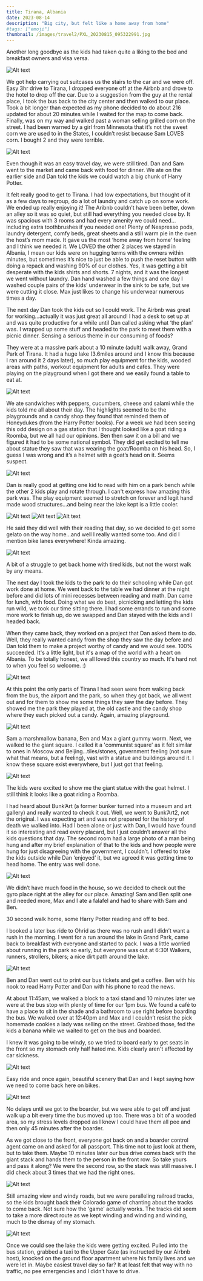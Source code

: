 ```yaml
---
title: Tirana, Albania
date: 2023-08-14
description: "Big city, but felt like a home away from home"
#tags: ["emoji"]
thumbnail: /images/travel2/PXL_20230815_095322991.jpg
---
```


Another long goodbye as the kids had taken quite a liking to the bed and breakfast owners and visa versa. 

![Alt text](/images/travel2/PXL_20230812_071730549.jpg)

We got help carrying out suitcases us the stairs to the car and we were off. Easy 3hr drive to Tirana, I dropped everyone off at the Airbnb and drove to the hotel to drop off the car. Due to a suggestion from the guy at the rental place, I took the bus back to the city center and then walked to our place. Took a bit longer than expected as my phone decided to do about 216 updated for about 20 minutes while I waited for the map to come back. Finally, was on my way and walked past a woman selling grilled corn on the street. I had been warned by a girl from Minnesota that it’s not the sweet corn we are used to in the States, I couldn’t resist because Sam LOVES corn. I bought 2 and they were terrible. 

![Alt text](/images/travel2/PXL_20230813_142841962.jpg)

Even though it was an easy travel day, we were still tired. Dan and Sam went to the market and came back with food for dinner. We ate on the earlier side and Dan told the kids we could watch a big chunk of Harry Potter.

It felt really good to get to Tirana. I had low expectations, but thought of it as a few days to regroup, do a lot of laundry and catch up on some work. We ended up really enjoying it! The Aribnb couldn’t have been better, down an alley so it was so quiet, but still had everything you needed close by. It was spacious with 3 rooms and had every amenity we could need…including extra toothbrushes if you needed one! Plenty of Nespresso pods, laundry detergent, comfy beds, great sheets and a still warm pie in the oven the host’s mom made. It gave us the most ‘home away from home’ feeling and I think we needed it. We LOVED the other 2 places we stayed in Albania, I mean our kids were on hugging terms with the owners within minutes, but sometimes it’s nice to just be able to push the reset button with doing a repack and washing 90% of our clothes. Yes, it was getting a bit desperate with the kids shirts and shorts. 7 nights, and it was the longest we went without laundry. Dan hand washed a few things and one day I washed couple pairs of the kids’ underwear in the sink to be safe, but we were cutting it close. Max just likes to change his underwear numerous times a day.

The next day Dan took the kids out so I could work. The Airbnb was great for working…actually it was just great all around! I had a desk to set up at and was quite productive for a while until Dan called asking what ‘the plan’ was. I wrapped up some stuff and headed to the park to meet them with a picnic dinner. Sensing a serious theme in our consuming of foods?

They were at a massive park about a 10 minute (adult) walk away, Grand Park of Tirana. It had a huge lake (3.6miles around and I know this because I ran around it 2 days later), so much play equipment for the kids, wooded areas with paths, workout equipment for adults and cafes. They were playing on the playground when I got there and we easily found a table to eat at. 

![Alt text](/images/travel2/PXL_20230814_145601455.jpg)

We ate sandwiches with peppers, cucumbers, cheese and salami while the kids told me all about their day. The highlights seemed to be the playgrounds and a candy shop they found that reminded them of Honeydukes (from the Harry Potter books). For a week we had been seeing this odd design on a gas station that I thought looked like a goat riding a Roomba, but we all had our opinions. Ben then saw it on a bill and we figured it had to be some national symbol. They did get excited to tell me about statue they saw that was wearing the goat/Roomba on his head. So, I guess I was wrong and it’s a helmet with a goat’s head on it. Seems suspect. 

![Alt text](/images/travel2/PXL_20230813_110932446.MP.jpg)

Dan is really good at getting one kid to read with him on a park bench while the other 2 kids play and rotate through. I can't express how amazing this park was. The play equipment seemed to stretch on forever and legit hand made wood structures...and being near the lake kept is a little cooler.

![Alt text](/images/travel2/PXL_20230815_102933844.jpg)
![Alt text](/images/travel2/PXL_20230815_103030663.jpg)
![Alt text](/images/travel2/PXL_20230815_095543490.jpg)

He said they did well with their reading that day, so we decided to get some gelato on the way home…and well I really wanted some too. And did I mention bike lanes everywhere! Kinda amazing.

![Alt text](/images/travel2/PXL_20230815_103401521.jpg)

A bit of a struggle to get back home with tired kids, but not the worst walk by any means.

The next day I took the kids to the park to do their schooling while Dan got work done at home. We went back to the table we had dinner at the night before and did lots of mini recesses between reading and math. Dan came for lunch, with food. Doing what we do best, picnicking and letting the kids run wild, we took our time sitting there. I had some errands to run and some more work to finish up, do we swapped and Dan stayed with the kids and I headed back.

When they came back, they worked on a project that Dan asked them to do. Well, they really wanted candy from the shop they saw the day before and Dan told them to make a project worthy of candy and we would see. 100% succeeded. It's a little light, but it's a map of the world with a heart on Albania. To be totally honest, we all loved this country so much. It's hard not to when you feel so welcome. :)

![Alt text](/images/travel2/PXL_20230816_092829016.jpg)

At this point the only parts of Tirana I had seen were from walking back from the bus, the airport and the park, so when they got back, we all went out and for them to show me some things they saw the day before. They showed me the park they played at, the old castle and the candy shop where they each picked out a candy. Again, amazing playground.

![Alt text](/images/travel2/PXL_20230815_144028395.jpg)

Sam a marshmallow banana, Ben and Max a giant gummy worm. Next, we walked to the giant square. I called it a 'communist square' as it felt similar to ones in Moscow and Beijing...tiles/stones, government feeling (not sure what that means, but a feeling), vast with a statue and buildings around it. I know these square exist everywhere, but I just got that feeling. 

![Alt text](/images/travel2/PXL_20230814_125013872.jpg)

The kids were excited to show me the giant statue with the goat helmet. I still think it looks like a goat riding a Roomba.

I had heard about Bunk’Art (a former bunker turned into a museum and art gallery) and really wanted to check it out. Well, we went to Bunk’Art2, not the original. I was expecting art and was not prepared for the history of death we walked into. Had I been alone or just with Dan, I would have found it so interesting and read every placard, but I just couldn’t answer all the kids questions that day. The second room had a large photo of a man being hung and after my brief explanation of that to the kids and how people were hung for just disagreeing with the government, I couldn’t. I offered to take the kids outside while Dan ‘enjoyed’ it, but we agreed it was getting time to head home. The entry was well done.

![Alt text](/images/travel2/PXL_20230815_152031307.jpg)

We didn’t have much food in the house, so we decided to check out the gyro place right at the alley for our place. Amazing! Sam and Ben split one and needed more, Max and I ate a falafel and had to share with Sam and Ben.

30 second walk home, some Harry Potter reading and off to bed.

I booked a later bus ride to Ohrid as there was no rush and I didn’t want a rush in the morning. I went for a run around the lake in Grand Park, came back to breakfast with everyone and started to pack. I was a little worried about running in the park so early, but everyone was out at 6:30! Walkers, runners, strollers, bikers; a nice dirt path around the lake.

![Alt text](/images/travel2/PXL_20230816_043242333.jpg)

Ben and Dan went out to print our bus tickets and get a coffee. Ben with his nook to read Harry Potter and Dan with his phone to read the news.

At about 11:45am, we walked a block to a taxi stand and 10 minutes later we were at the bus stop with plenty of time for our 1pm bus. We found a café to have a place to sit in the shade and a bathroom to use right before boarding the bus. We walked over at 12:40pm and Max and I couldn’t resist the pick homemade cookies a lady was selling on the street. Grabbed those, fed the kids a banana while we waited to get on the bus and boarded. 

I knew it was going to be windy, so we tried to board early to get seats in the front so my stomach only half hated me. Kids clearly aren't affected by car sickness.

![Alt text](/images/travel2/PXL_20230816_105156565.jpg)

Easy ride and once again, beautiful scenery that Dan and I kept saying how we need to come back here on bikes. 

![Alt text](/images/travel2/PXL_20230816_121842450.jpg)

No delays until we got to the boarder, but we were able to get off and just walk up a bit every time the bus moved up too. There was a bit of a wooded area, so my stress levels dropped as I knew I could have them all pee and then only 45 minutes after the boarder.

As we got close to the front, everyone got back on and a boarder control agent came on and asked for all passport. This time not to just look at them, but to take them. Maybe 10 minutes later our bus drive comes back with the giant stack and hands them to the person in the front row. So take yours and pass it along? We were the second row, so the stack was still massive. I did check about 3 times that we had the right ones.

![Alt text](/images/travel2/PXL_20230816_140514638.MP.jpg)

Still amazing view and windy roads, but we were paralleling railroad tracks, so the kids brought back their Colorado game of chanting about the tracks to come back. Not sure how the 'game' actually works. The tracks did seem to take a more direct route as we kept winding and winding and winding, much to the dismay of my stomach.

![Alt text](/images/travel2/PXL_20230816_124730284.MP.jpg)

Once we could see the lake the kids were getting excited. Pulled into the bus station, grabbed a taxi to the Upper Gate (as instructed by our Airbnb host), knocked on the ground floor apartment where his family lives and we were let in. Maybe easiest travel day so far? It at least felt that way with no traffic, no pee emergencies and I didn’t have to drive.